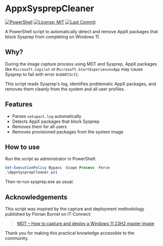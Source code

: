 # AppxSysprepCleaner

[![PowerShell](https://img.shields.io/badge/powershell-script-blue.svg)](https://learn.microsoft.com/en-us/powershell/)
[![License: MIT](https://img.shields.io/badge/License-MIT-yellow.svg)](https://opensource.org/licenses/MIT)
[![Last Commit](https://img.shields.io/github/last-commit/Souteeeh/AppxSysprepCleaner?logo=github)](https://github.com/Souteeeh/AppxSysprepCleaner/commits/master)

A PowerShell script to automatically detect and remove AppX packages that block Sysprep from completing on Windows 11.

## Why?

During the image capture process using MDT and Sysprep, AppX packages like `Microsoft.Copilot` or `Microsoft.StartExperiencesApp` may cause Sysprep to fail with error `0x80073cf2`.

This script reads Sysprep's log, identifies problematic AppX packages, and removes them cleanly from the system and all user profiles.

## Features

- Parses `setupact.log` automatically
- Detects AppX packages that block Sysprep
- Removes them for all users
- Removes provisioned packages from the system image

## How to use

Run the script as administrator in PowerShell:

```powershell
Set-ExecutionPolicy Bypass -Scope Process -Force
.\AppxSysprepCleaner.ps1
```

Then re-run sysprep.exe as usual.

## Acknowledgements

This script was inspired by the capture and deployment methodology published by Florian Burnel on IT-Connect:

> [MDT – How to capture and deploy a Windows 11 23H2 master image](https://www.it-connect.fr/mdt-comment-capturer-et-deployer-une-image-master-windows-11/)

Thank you for making this practical knowledge accessible to the community.

